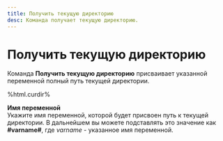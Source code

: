 ```yaml
---
title: Получить текущую директорию
desc: Команда получает текущую директорию.
---
```

# Получить текущую директорию

Команда **Получить текущую директорию** присваивает указанной переменной полный путь текущей директории.

%html.curdir%

**Имя переменной**  
Укажите имя переменной, которой будет присвоен путь к текущей директории. В дальнейшем вы можете подставлять это значение как **#varname#**, где *varname* - указанное имя переменной.
